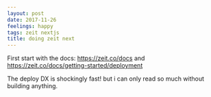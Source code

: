 ```yaml
---
layout: post
date: 2017-11-26
feelings: happy
tags: zeit nextjs
title: doing zeit next
---
```


First start with the docs: <https://zeit.co/docs> and <https://zeit.co/docs/getting-started/deployment>

The deploy DX is shockingly fast! but i can only read so much without building anything.

